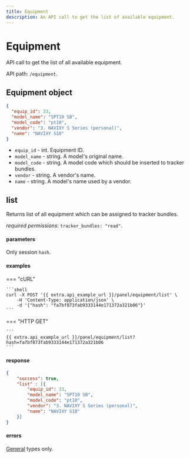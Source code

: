 ```yaml
---
title: Equipment
description: An API call to get the list of available equipment.
---
```


# Equipment

API call to get the list of all available equipment.

API path: `/equipment`.

## Equipment object

```json
{
  "equip_id": 33, 
  "model_name": "SPT10 SB", 
  "model_code": "pt10",
  "vendor": "3. NAVIXY S Series (personal)",
  "name": "NAVIXY S10"
}
```

* `equip_id` - int. Equipment ID.
* `model_name` - string. A model's original name.
* `model_code` - string. A model code which should be inserted to tracker bundles.
* `vendor` - string. A vendor's name.
* `name` - string. A model's name used by a vendor.

## list

Returns list of all equipment which can be assigned to tracker bundles. 

*required permissions*: `tracker_bundles: "read"`.

#### parameters

Only session `hash`.

#### examples

=== "cURL"

    ```shell
    curl -X POST '{{ extra.api_example_url }}/panel/equipment/list' \
        -H 'Content-Type: application/json' \ 
        -d '{"hash": "fa7bf873fab9333144e171372a321b06"}'
    ```

=== "HTTP GET"

    ```
    {{ extra.api_example_url }}/panel/equipment/list?hash=fa7bf873fab9333144e171372a321b06
    ```

#### response

```json
{
    "success": true,
    "list" : [{
        "equip_id": 33, 
        "model_name": "SPT10 SB", 
        "model_code": "pt10",
        "vendor": "3. NAVIXY S Series (personal)",
        "name": "NAVIXY S10"
    }] 
}
```

#### errors

[General](../../backend-api/getting-started.md#error-codes) types only.